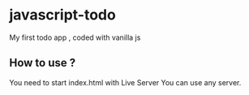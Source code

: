 # javascript-todo
My first todo app , coded with vanilla js
## **How to use ?**
You need to start index.html with Live Server
You can use any server.

